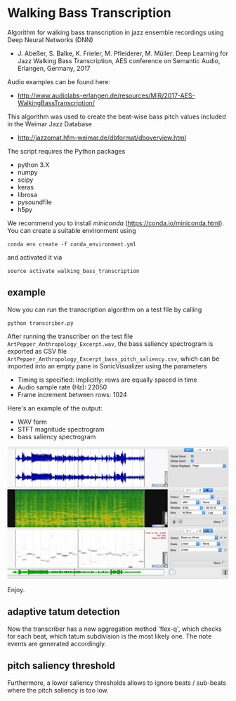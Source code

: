 # Walking Bass Transcription

Algorithm for walking bass transcription in jazz ensemble recordings using Deep Neural Networks (DNN)
  - J. Abeßer, S. Balke, K. Frieler, M. Pfleiderer, M. Müller: Deep Learning for Jazz Walking Bass Transcription, AES conference on Semantic Audio, Erlangen, Germany, 2017

Audio examples can be found here:
  - http://www.audiolabs-erlangen.de/resources/MIR/2017-AES-WalkingBassTranscription/

This algorithm was used to create the beat-wise bass pitch values included in the Weimar Jazz Database
  - http://jazzomat.hfm-weimar.de/dbformat/dboverview.html

The script requires the Python packages
  - python 3.X
  - numpy
  - scipy
  - keras
  - librosa
  - pysoundfile
  - h5py

We recommend you to install *miniconda* (https://conda.io/miniconda.html).
You can create a suitable environment using
```
conda env create -f conda_environment.yml
```
and activated it via
```
source activate walking_bass_transcription
```

## example

Now you can run the transcription algorithm on a test file by calling
```
python transcriber.py
```

After running the transcriber on the test file ```ArtPepper_Anthropology_Excerpt.wav```, the bass saliency spectrogram is exported as CSV file ```ArtPepper_Anthropology_Excerpt_bass_pitch_saliency.csv```,
which can be imported into an empty pane in SonicVisualizer using the parameters
 - Timing is specified: Implicitly: rows are equally spaced in time
 - Audio sample rate (Hz): 22050
 - Frame increment between rows: 1024

Here's an example of the output:
 - WAV form
 - STFT magnitude spectrogram
 - bass saliency spectrogram

![Sonic Visualizer Screenshot](data/Sonic_Visualizer_Screenshot.png "Bass saliency for excerpt from Art Pepper's solo on Anthropology")


Enjoy.

## adaptive tatum detection

Now the transcriber has a new aggregation method 'flex-q', which checks for each beat, which tatum subdivision is the most likely one. The note events are generated accordingly. 

## pitch saliency threshold

Furthermore, a lower saliency thresholds allows to ignore beats / sub-beats where the pitch saliency is too low.
